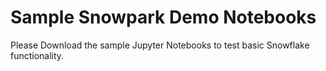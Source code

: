 # Sample Snowpark Demo Notebooks

Please Download the sample Jupyter Notebooks to test basic Snowflake functionality.
